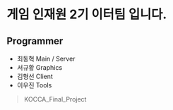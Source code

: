 # 게임 인재원 2기 이터팀 입니다.
## Programmer
* 최동혁 Main / Server
* 서규황 Graphics
* 김형선 Client
* 이우진 Tools

 >KOCCA_Final_Project
